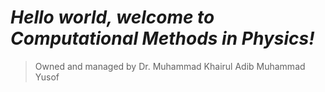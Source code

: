 # _Hello world, welcome to Computational Methods in Physics!_
> Owned and managed by Dr. Muhammad Khairul Adib Muhammad Yusof
